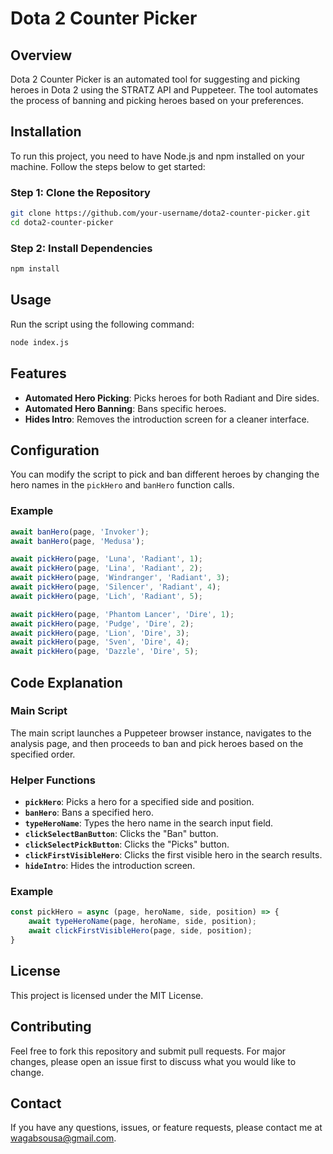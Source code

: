 # Dota 2 Counter Picker

## Overview
Dota 2 Counter Picker is an automated tool for suggesting and picking heroes in Dota 2 using the STRATZ API and Puppeteer. The tool automates the process of banning and picking heroes based on your preferences.

## Installation
To run this project, you need to have Node.js and npm installed on your machine. Follow the steps below to get started:

### Step 1: Clone the Repository
```bash
git clone https://github.com/your-username/dota2-counter-picker.git
cd dota2-counter-picker
```

### Step 2: Install Dependencies
```bash
npm install
```

## Usage
Run the script using the following command:

```bash
node index.js
```

## Features
- **Automated Hero Picking**: Picks heroes for both Radiant and Dire sides.
- **Automated Hero Banning**: Bans specific heroes.
- **Hides Intro**: Removes the introduction screen for a cleaner interface.

## Configuration
You can modify the script to pick and ban different heroes by changing the hero names in the `pickHero` and `banHero` function calls.

### Example
```javascript
await banHero(page, 'Invoker');
await banHero(page, 'Medusa');

await pickHero(page, 'Luna', 'Radiant', 1);
await pickHero(page, 'Lina', 'Radiant', 2);
await pickHero(page, 'Windranger', 'Radiant', 3);
await pickHero(page, 'Silencer', 'Radiant', 4);
await pickHero(page, 'Lich', 'Radiant', 5);

await pickHero(page, 'Phantom Lancer', 'Dire', 1);
await pickHero(page, 'Pudge', 'Dire', 2);
await pickHero(page, 'Lion', 'Dire', 3);
await pickHero(page, 'Sven', 'Dire', 4);
await pickHero(page, 'Dazzle', 'Dire', 5);
```

## Code Explanation

### Main Script
The main script launches a Puppeteer browser instance, navigates to the analysis page, and then proceeds to ban and pick heroes based on the specified order.

### Helper Functions
- **`pickHero`**: Picks a hero for a specified side and position.
- **`banHero`**: Bans a specified hero.
- **`typeHeroName`**: Types the hero name in the search input field.
- **`clickSelectBanButton`**: Clicks the "Ban" button.
- **`clickSelectPickButton`**: Clicks the "Picks" button.
- **`clickFirstVisibleHero`**: Clicks the first visible hero in the search results.
- **`hideIntro`**: Hides the introduction screen.

### Example
```javascript
const pickHero = async (page, heroName, side, position) => {
    await typeHeroName(page, heroName, side, position);
    await clickFirstVisibleHero(page, side, position);
}
```

## License
This project is licensed under the MIT License.

## Contributing
Feel free to fork this repository and submit pull requests. For major changes, please open an issue first to discuss what you would like to change.

## Contact
If you have any questions, issues, or feature requests, please contact me at [wagabsousa@gmail.com](mailto:wagabsousa@gmail.com).